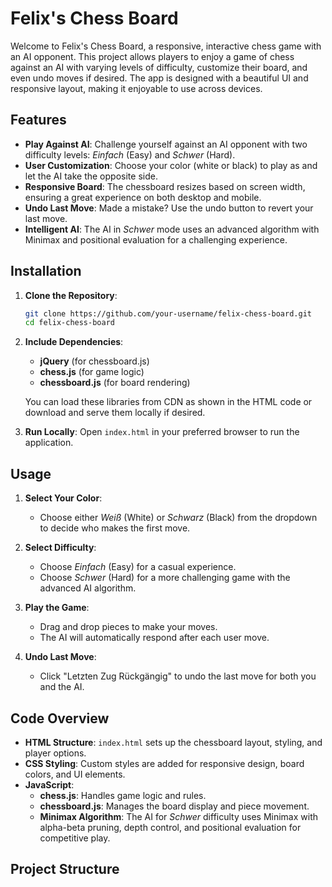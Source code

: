 # Felix's Chess Board

Welcome to Felix's Chess Board, a responsive, interactive chess game with an AI opponent. This project allows players to enjoy a game of chess against an AI with varying levels of difficulty, customize their board, and even undo moves if desired. The app is designed with a beautiful UI and responsive layout, making it enjoyable to use across devices.

## Features

- **Play Against AI**: Challenge yourself against an AI opponent with two difficulty levels: *Einfach* (Easy) and *Schwer* (Hard).
- **User Customization**: Choose your color (white or black) to play as and let the AI take the opposite side.
- **Responsive Board**: The chessboard resizes based on screen width, ensuring a great experience on both desktop and mobile.
- **Undo Last Move**: Made a mistake? Use the undo button to revert your last move.
- **Intelligent AI**: The AI in *Schwer* mode uses an advanced algorithm with Minimax and positional evaluation for a challenging experience.

## Installation

1. **Clone the Repository**:
    ```bash
    git clone https://github.com/your-username/felix-chess-board.git
    cd felix-chess-board
    ```

2. **Include Dependencies**:
    - **jQuery** (for chessboard.js)
    - **chess.js** (for game logic)
    - **chessboard.js** (for board rendering)

    You can load these libraries from CDN as shown in the HTML code or download and serve them locally if desired.

3. **Run Locally**:
    Open `index.html` in your preferred browser to run the application.

## Usage

1. **Select Your Color**:
    - Choose either *Weiß* (White) or *Schwarz* (Black) from the dropdown to decide who makes the first move.

2. **Select Difficulty**:
    - Choose *Einfach* (Easy) for a casual experience.
    - Choose *Schwer* (Hard) for a more challenging game with the advanced AI algorithm.

3. **Play the Game**:
    - Drag and drop pieces to make your moves.
    - The AI will automatically respond after each user move.

4. **Undo Last Move**:
    - Click "Letzten Zug Rückgängig" to undo the last move for both you and the AI.

## Code Overview

- **HTML Structure**: `index.html` sets up the chessboard layout, styling, and player options.
- **CSS Styling**: Custom styles are added for responsive design, board colors, and UI elements.
- **JavaScript**:
    - **chess.js**: Handles game logic and rules.
    - **chessboard.js**: Manages the board display and piece movement.
    - **Minimax Algorithm**: The AI for *Schwer* difficulty uses Minimax with alpha-beta pruning, depth control, and positional evaluation for competitive play.

## Project Structure

